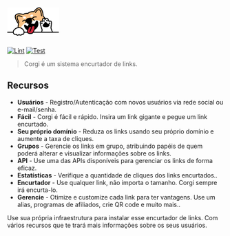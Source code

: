 # ![Corgi](.github/logo.png?raw=true "Corgi logo")

[![Lint](https://github.com/elga-io/corgi/actions/workflows/server.lint.yml/badge.svg)](https://github.com/elga-io/corgi/actions/workflows/server.lint.yml)
[![Test](https://github.com/elga-io/corgi/actions/workflows/server.test.yml/badge.svg)](https://github.com/elga-io/corgi/actions/workflows/server.test.yml)

> Corgi é um sistema encurtador de links.

## Recursos

* **Usuários** - Registro/Autenticação com novos usuários via rede social ou e-mail/senha.
* **Fácil** - Corgi é fácil e rápido. Insira um link gigante e pegue um link encurtado.
* **Seu próprio domínio** - Reduza os links usando seu próprio domínio e aumente a taxa de cliques.
* **Grupos** - Gerencie os links em grupo, atribuindo papéis de quem poderá alterar e visualizar informações sobre os links.
* **API** - Use uma das APIs disponíveis para gerenciar os links de forma eficaz.
* **Estatísticas** - Verifique a quantidade de cliques dos links encurtados..
* **Encurtador** - Use qualquer link, não importa o tamanho. Corgi sempre irá encurta-lo.
* **Gerencie** - Otimize e customize cada link para ter vantagens. Use um alias, programas de afiliados, crie QR code e muito mais..

Use sua própria infraestrutura para instalar esse encurtador de links. Com vários recursos que te trará mais informações sobre os seus usuários.
